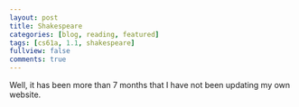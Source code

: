```yaml
---
layout: post
title: Shakespeare
categories: [blog, reading, featured]
tags: [cs61a, 1.1, shakespeare]
fullview: false
comments: true
---
```


Well, it has been more than 7 months that I have not been updating my own website.


[jekyll]:      http://jekyllrb.com
[jekyll-gh]:   https://github.com/jekyll/jekyll
[jekyll-help]: https://github.com/jekyll/jekyll-help
